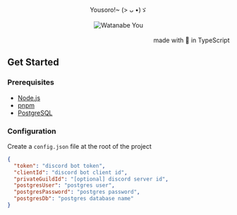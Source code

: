 <div align="center">Yousoro!~ (> ᴗ •)ゞ</div>
<br/>
<div align="center">
	<img src="https://raw.githubusercontent.com/Sylux6/WatanaBot.ts/main/src/assets/you.gif" alt="Watanabe You">
</div>

<br/>
<div align="right">made with 💖 in TypeScript</div>

## Get Started

### Prerequisites

- [Node.js](https://nodejs.org/)
- [pnpm](https://pnpm.io/)
- [PostgreSQL](https://www.postgresql.org/)

### Configuration

Create a `config.json` file at the root of the project

```json
{
  "token": "discord bot token",
  "clientId": "discord bot client id",
  "privateGuildId": "[optional] discord server id",
  "postgresUser": "postgres user",
  "postgresPassword": "postgres password",
  "postgresDb": "postgres database name"
}
```